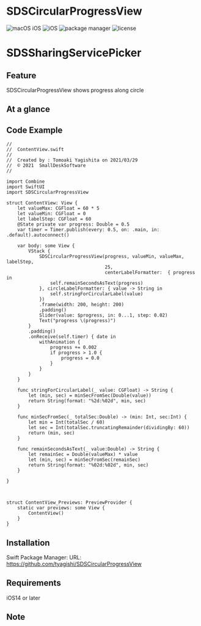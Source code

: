 # SDSCircularProgressView

![macOS iOS](https://img.shields.io/badge/platform-iOS-lightgrey)
![iOS](https://img.shields.io/badge/iOS-v14_orLater-blue)
![package manager](https://img.shields.io/badge/SPM-Supported-orange)
![license](https://img.shields.io/badge/license-MIT-lightgrey)

# SDSSharingServicePicker

<!--
comment
-->

## Feature

SDSCircularProgressView shows progress along circle

## At a glance




## Code Example
```
//
//  ContentView.swift
//
//  Created by : Tomoaki Yagishita on 2021/03/29
//  © 2021  SmallDeskSoftware
//

import Combine
import SwiftUI
import SDSCircularProgressView

struct ContentView: View {
    let valueMax: CGFloat = 60 * 5
    let valueMin: CGFloat = 0
    let labelStep: CGFloat = 60
    @State private var progress: Double = 0.5
    var timer = Timer.publish(every: 0.5, on: .main, in: .default).autoconnect()
    
    var body: some View {
        VStack {
            SDSCircularProgressView(progress, valueMin, valueMax, labelStep,
                                    25,
                                    centerLabelFormatter:  { progress in
                self.remainSecondsAsText(progress)
            }, circleLabelFormatter: { value -> String in
                self.stringForCircularLabel(value)
            })
            .frame(width: 200, height: 200)
            .padding()
            Slider(value: $progress, in: 0...1, step: 0.02)
            Text("progress \(progress)")
        }
        .padding()
        .onReceive(self.timer) { date in
            withAnimation {
                progress += 0.002
                if progress > 1.0 {
                    progress = 0.0
                }
            }
        }
    }
    
    func stringForCircularLabel(_ value: CGFloat) -> String {
        let (min, sec) = minSecFromSec(Double(value))
        return String(format: "%2d:%02d", min, sec)
    }
    
    func minSecFromSec(_ totalSec:Double) -> (min: Int, sec:Int) {
        let min = Int(totalSec / 60)
        let sec = Int(totalSec.truncatingRemainder(dividingBy: 60))
        return (min, sec)
    }
    
    func remainSecondsAsText(_ value:Double) -> String {
        let remainSec = Double(valueMax) * value
        let (min, sec) = minSecFromSec(remainSec)
        return String(format: "%02d:%02d", min, sec)
    }
    
}



struct ContentView_Previews: PreviewProvider {
    static var previews: some View {
        ContentView()
    }
}
```

## Installation
Swift Package Manager: URL: https://github.com/tyagishi/SDSCircularProgressView

## Requirements
iOS14 or later

## Note
